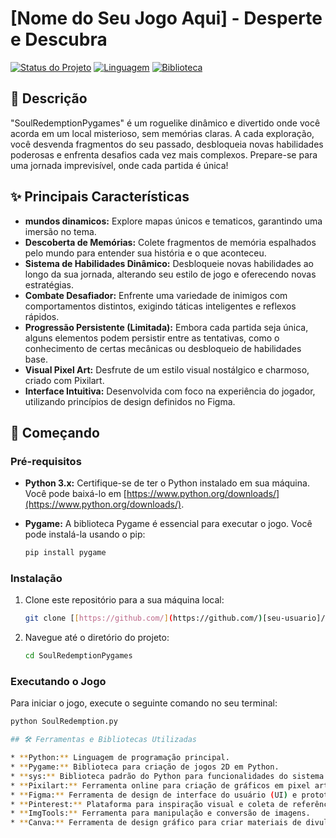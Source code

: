 # [Nome do Seu Jogo Aqui] - Desperte e Descubra

[![Status do Projeto](https://img.shields.io/badge/Status-Em%20Desenvolvimento-yellow)](https://github.com/[seu-usuario]/[seu-repositorio]/projects/)
[![Linguagem](https://img.shields.io/badge/Linguagem-Python-blue)](https://www.python.org/)
[![Biblioteca](https://img.shields.io/badge/Biblioteca-Pygame-brightgreen)](https://www.pygame.org/)

## 📜 Descrição

"SoulRedemptionPygames" é um roguelike dinâmico e divertido onde você acorda em um local misterioso, sem memórias claras. A cada exploração, você desvenda fragmentos do seu passado, desbloqueia novas habilidades poderosas e enfrenta desafios cada vez mais complexos. Prepare-se para uma jornada imprevisível, onde cada partida é única!

## ✨ Principais Características

* **mundos dinamicos:** Explore mapas únicos e tematicos, garantindo uma imersão no tema.
* **Descoberta de Memórias:** Colete fragmentos de memória espalhados pelo mundo para entender sua história e o que aconteceu.
* **Sistema de Habilidades Dinâmico:** Desbloqueie novas habilidades ao longo da sua jornada, alterando seu estilo de jogo e oferecendo novas estratégias.
* **Combate Desafiador:** Enfrente uma variedade de inimigos com comportamentos distintos, exigindo táticas inteligentes e reflexos rápidos.
* **Progressão Persistente (Limitada):** Embora cada partida seja única, alguns elementos podem persistir entre as tentativas, como o conhecimento de certas mecânicas ou desbloqueio de habilidades base.
* **Visual Pixel Art:** Desfrute de um estilo visual nostálgico e charmoso, criado com Pixilart.
* **Interface Intuitiva:** Desenvolvida com foco na experiência do jogador, utilizando princípios de design definidos no Figma.

## 🚀 Começando

### Pré-requisitos

* **Python 3.x:** Certifique-se de ter o Python instalado em sua máquina. Você pode baixá-lo em [https://www.python.org/downloads/](https://www.python.org/downloads/).
* **Pygame:** A biblioteca Pygame é essencial para executar o jogo. Você pode instalá-la usando o pip:

    ```bash
    pip install pygame
    ```

### Instalação

1.  Clone este repositório para a sua máquina local:

    ```bash
    git clone [[https://github.com/](https://github.com/)[seu-usuario]/[seu-repositorio].git](https://github.com/Dronato/SoulRedemptionPygames.git)
    ```

2.  Navegue até o diretório do projeto:

    ```bash
    cd SoulRedemptionPygames
    ```

### Executando o Jogo

Para iniciar o jogo, execute o seguinte comando no seu terminal:

```bash
python SoulRedemption.py

## 🛠️ Ferramentas e Bibliotecas Utilizadas

* **Python:** Linguagem de programação principal.
* **Pygame:** Biblioteca para criação de jogos 2D em Python.
* **sys:** Biblioteca padrão do Python para funcionalidades do sistema.
* **Pixilart:** Ferramenta online para criação de gráficos em pixel art.
* **Figma:** Ferramenta de design de interface do usuário (UI) e prototipagem.
* **Pinterest:** Plataforma para inspiração visual e coleta de referências.
* **ImgTools:** Ferramenta para manipulação e conversão de imagens.
* **Canva:** Ferramenta de design gráfico para criar materiais de divulgação e outros recursos visuais.
